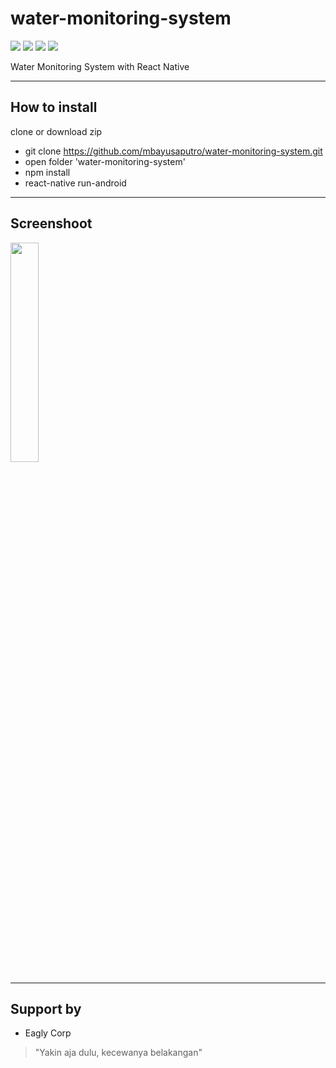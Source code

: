 # water-monitoring-system
[![](https://img.shields.io/github/issues/mbayusaputro/water-monitoring-system.svg)](https://github.com/mbayusaputro/water-monitoring-system)
[![](https://img.shields.io/github/forks/mbayusaputro/water-monitoring-system.svg)](https://github.com/mbayusaputro/water-monitoring-system)
[![](https://img.shields.io/github/stars/mbayusaputro/water-monitoring-system.svg)](https://github.com/mbayusaputro/water-monitoring-system)
[![](https://img.shields.io/twitter/url/https/github.com/mbayusaputro/water-monitoring-system.svg?style=social)](https://twitter.com/mbayusaputro)

Water Monitoring System with React Native

---

## How to install
clone or download zip

- git clone https://github.com/mbayusaputro/water-monitoring-system.git
- open folder 'water-monitoring-system'
- npm install
- react-native run-android
---

## Screenshoot
<img src="https://i.ibb.co/cvRwqR6/IMG-20190108-WA0005.jpg" width="30%" />

---

## Support by
- Eagly Corp

> "Yakin aja dulu, kecewanya belakangan"
